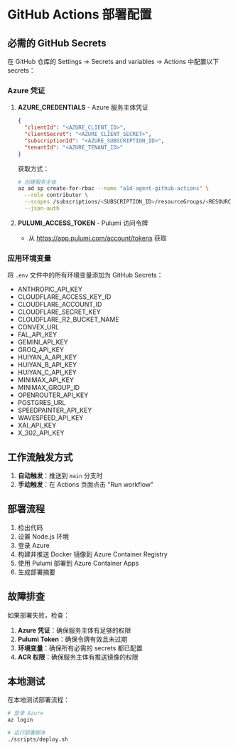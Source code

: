 # GitHub Actions 部署配置

## 必需的 GitHub Secrets

在 GitHub 仓库的 Settings → Secrets and variables → Actions 中配置以下 secrets：

### Azure 凭证

1. **AZURE_CREDENTIALS** - Azure 服务主体凭证
   ```json
   {
     "clientId": "<AZURE_CLIENT_ID>",
     "clientSecret": "<AZURE_CLIENT_SECRET>",
     "subscriptionId": "<AZURE_SUBSCRIPTION_ID>",
     "tenantId": "<AZURE_TENANT_ID>"
   }
   ```
   
   获取方式：
   ```bash
   # 创建服务主体
   az ad sp create-for-rbac --name "a1d-agent-github-actions" \
     --role contributor \
     --scopes /subscriptions/<SUBSCRIPTION_ID>/resourceGroups/<RESOURCE_GROUP> \
     --json-auth
   ```

2. **PULUMI_ACCESS_TOKEN** - Pulumi 访问令牌
   - 从 https://app.pulumi.com/account/tokens 获取

### 应用环境变量

将 `.env` 文件中的所有环境变量添加为 GitHub Secrets：

- ANTHROPIC_API_KEY
- CLOUDFLARE_ACCESS_KEY_ID
- CLOUDFLARE_ACCOUNT_ID
- CLOUDFLARE_SECRET_KEY
- CLOUDFLARE_R2_BUCKET_NAME
- CONVEX_URL
- FAL_API_KEY
- GEMINI_API_KEY
- GROQ_API_KEY
- HUIYAN_A_API_KEY
- HUIYAN_B_API_KEY
- HUIYAN_C_API_KEY
- MINIMAX_API_KEY
- MINIMAX_GROUP_ID
- OPENROUTER_API_KEY
- POSTGRES_URL
- SPEEDPAINTER_API_KEY
- WAVESPEED_API_KEY
- XAI_API_KEY
- X_302_API_KEY

## 工作流触发方式

1. **自动触发**：推送到 `main` 分支时
2. **手动触发**：在 Actions 页面点击 "Run workflow"

## 部署流程

1. 检出代码
2. 设置 Node.js 环境
3. 登录 Azure
4. 构建并推送 Docker 镜像到 Azure Container Registry
5. 使用 Pulumi 部署到 Azure Container Apps
6. 生成部署摘要

## 故障排查

如果部署失败，检查：

1. **Azure 凭证**：确保服务主体有足够的权限
2. **Pulumi Token**：确保令牌有效且未过期
3. **环境变量**：确保所有必需的 secrets 都已配置
4. **ACR 权限**：确保服务主体有推送镜像的权限

## 本地测试

在本地测试部署流程：

```bash
# 登录 Azure
az login

# 运行部署脚本
./scripts/deploy.sh
```